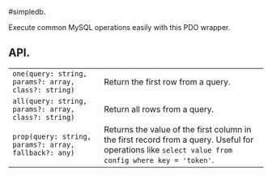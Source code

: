 #simpledb.

Execute common MySQL operations easily with this PDO wrapper.

## API.

<table>
    <tbody>
        <tr>
            <td><code>one(query: string, params?: array, class?: string)</code></td>
            <td>Return the first row from a query.</td>
        </tr>
        <tr>
            <td><code>all(query: string, params?: array, class?: string)</code></td>
            <td>Return all rows from a query.</td>
        </tr>
        <tr>
            <td><code>prop(query: string, params?: array, fallback?: any)</code></td>
            <td>Returns the value of the first column in the first record from a query. Useful for operations like <code>select value from config where key = 'token'</code>.</td>
        </tr>
    </tbody>
</table>